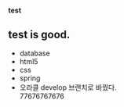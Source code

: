 ﻿#### test
## test is good.
* database
* html5
* css
* spring
* 오라클
develop 브랜치로 바꿨다.
<br>77676767676